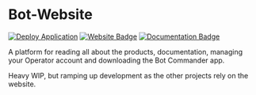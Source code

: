 # Bot-Website

[![Deploy Application](https://github.com/SVKruik-Organization/Bot-Website/actions/workflows/deploy.yml/badge.svg)](https://github.com/SVKruik-Organization/Bot-Website/actions/workflows/deploy.yml)
[![Website Badge](https://img.shields.io/endpoint?url=https%3A%2F%2Fbots.stefankruik.com%2Fapi%2Fstatus%2Fbadge)](https://bots.stefankruik.com)
[![Documentation Badge](https://img.shields.io/endpoint?url=https%3A%2F%2Fdocs.stefankruik.com%2Fapi%2Fstatus%2Fbadge)](https://docs.stefankruik.com)

A platform for reading all about the products, documentation, managing your Operator account and downloading the Bot Commander app.

Heavy WIP, but ramping up development as the other projects rely on the website.
